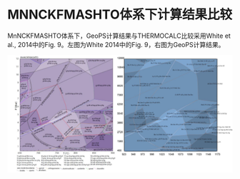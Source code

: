 # MNNCKFMASHTO体系下计算结果比较

MnNCKFMASHTO体系下，GeoPS计算结果与THERMOCALC比较采用White et al., 2014中的Fig. 9。左图为White 2014中的Fig. 9，右图为GeoPS计算结果。

![](/img/Help/W2014MnF9.jpg)

